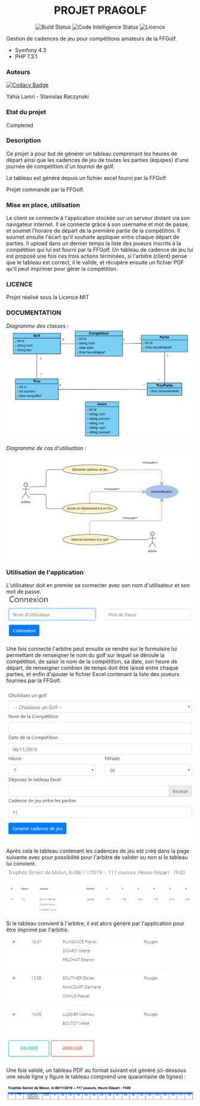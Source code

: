 <h1 align="center">PROJET PRAGOLF</h1>

<p align="center">
 <img src="https://scrutinizer-ci.com/g/Awuzi/pragolf/badges/build.png?b=master" alt="Build Status" />
 <img src="https://scrutinizer-ci.com/g/Awuzi/pragolf/badges/code-intelligence.svg?b=master" alt="Code Intelligence Status" />
 <img src="https://img.shields.io/github/license/Awuzi/pragolf" alt="Licence" />

</p>


Gestion de cadences de jeu pour compétitons amateurs de la FFGolf.
 - Symfony 4.3
 - PHP 7.3.1 

### **Auteurs**

[![Codacy Badge](https://api.codacy.com/project/badge/Grade/1417dd4b1f3640db88398a3d202958e2)](https://app.codacy.com/manual/Awuzi/pragolf?utm_source=github.com&utm_medium=referral&utm_content=Awuzi/pragolf&utm_campaign=Badge_Grade_Dashboard)

Yahia Lamri - Stanislas Raczynski

### **Etat du projet**

Completed

### **Description**

Ce projet à pour but de générer un tableau comprenant les heures de départ ainsi que les cadences de jeu de toutes les parties (équipes) d'une journée de compétition d'un tournoi de golf. 

Le tableau est généré depuis un fichier excel fourni par la FFGolf

Projet commandé par la FFGolf.

### **Mise en place, utilisation**

Le client se connecte à l'application stockée sur un serveur distant via son
navigateur internet. Il se connecte grâce à son username et mot de passe, et 
soumet l'horaire de départ de la première partie de la compétition. Il soumet 
ensuite l'écart qu'il souhaite appliquer entre chaque départ de parties. Il
upload dans un dernier temps la liste des joueurs inscrits à la compétition 
qui lui est fourni par la FFGolf. Un tableau de cadence de jeu lui est proposé 
une fois ces trois actions terminées, si l'arbitre (client) pense que le tableau
est correct, il le valide, et récupère ensuite un fichier PDF qu'il peut
imprimer pour gérer la compétition.

### **LICENCE**

Projet réalisé sous la Licence MIT

### **DOCUMENTATION**

*Diagramme des classes :* 
![](analyse/ClassDiag.png "Diagramme des classes")

*Diagramme de cas d'utilisation :*
![](analyse/UCDiag.png "Diagramme de cas d'utilisation")

### **Utilisation de l'application**

L'utilisateur doit en premier se connecter avec son nom d'utilisateur et son
mot de passe. 
![](analyse/login.png "Fenêtre de connexion")

Une fois connecté l'arbitre peut ensuite se rendre sur le formulaire lui 
permettant de renseigner le nom du golf sur lequel se déroule la compétition, de saisir
le nom de la compétition, sa date, son heure de départ, de renseigner combien de temps
doit être laissé entre chaque parties, et enfin d'ajouter le fichier Excel contenant
la liste des joueurs fournies par la FFGolf.

![](analyse/cadencejeu.png "Formulaire de demande de cadence de jeu")

Après cela le tableau contenant les cadences de jeu est créé dans la page suivante
avec pour possibilité pour l'arbitre de valider ou non si le tableau lui convient.
![](analyse/Gen_tableau.png "Extrait du tableau généré par l'application")

Si le tableau convient à l'arbitre, il est alors généré par l'application pour
être imprimé par l'arbitre.
![](analyse/valider.png "Validation par l'arbitre ou non")

Une fois validé, un tableau PDF au format suivant est généré (ci-dessous une seule ligne y figure le tableau comprend une quarantaine de lignes) : 

![](analyse/pdf.png "Exemple de fichier PDF généré")


